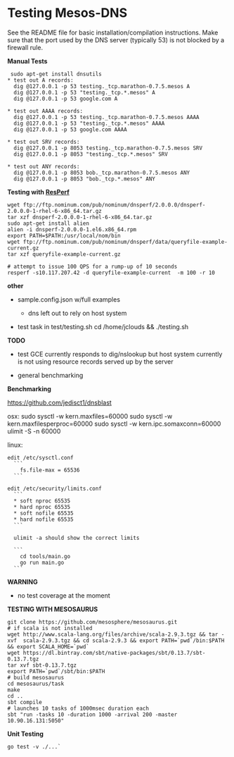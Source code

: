 Testing Mesos-DNS
=========

See the README file for basic installation/compilation instructions. 
Make sure that the port used by the DNS server (typically 53) is not blocked by a firewall rule. 

__Manual Tests__
``` 
 sudo apt-get install dnsutils
* test out A records:
  dig @127.0.0.1 -p 53 testing._tcp.marathon-0.7.5.mesos A
  dig @127.0.0.1 -p 53 "testing._tcp.*.mesos" A
  dig @127.0.0.1 -p 53 google.com A

* test out AAAA records:
  dig @127.0.0.1 -p 53 testing._tcp.marathon-0.7.5.mesos AAAA
  dig @127.0.0.1 -p 53 "testing._tcp.*.mesos" AAAA
  dig @127.0.0.1 -p 53 google.com AAAA

* test out SRV records:
  dig @127.0.0.1 -p 8053 testing._tcp.marathon-0.7.5.mesos SRV
  dig @127.0.0.1 -p 8053 "testing._tcp.*.mesos" SRV

* test out ANY records:
  dig @127.0.0.1 -p 8053 bob._tcp.marathon-0.7.5.mesos ANY
  dig @127.0.0.1 -p 8053 "bob._tcp.*.mesos" ANY
``` 

__Testing with [ResPerf](http://linux.die.net/man/1/resperf)__
``` 
wget ftp://ftp.nominum.com/pub/nominum/dnsperf/2.0.0.0/dnsperf-2.0.0.0-1-rhel-6-x86_64.tar.gz
tar xzf dnsperf-2.0.0.0-1-rhel-6-x86_64.tar.gz
sudo apt-get install alien
alien -i dnsperf-2.0.0.0-1.el6.x86_64.rpm 
export PATH=$PATH:/usr/local/nom/bin
wget ftp://ftp.nominum.com/pub/nominum/dnsperf/data/queryfile-example-current.gz
tar xzf queryfile-example-current.gz

# attempt to issue 100 QPS for a rump-up of 10 seconds
resperf -s10.117.207.42 -d queryfile-example-current  -m 100 -r 10
``` 

__other__

* sample.config.json w/full examples
  - dns left out to rely on host system

* test task in test/testing.sh
  cd /home/jclouds && ./testing.sh

__TODO__

* test GCE currently responds to dig/nslookup but host system currently
  is not using resource records served up by the server

* general benchmarking

__Benchmarking__

  https://github.com/jedisct1/dnsblast

  osx:
    sudo sysctl -w kern.maxfiles=60000
    sudo sysctl -w kern.maxfilesperproc=60000
    sudo sysctl -w kern.ipc.somaxconn=60000
    ulimit -S -n 60000

  linux:

    edit /etc/sysctl.conf 
      ```
        fs.file-max = 65536
      ```

    edit /etc/security/limits.conf
      ```
      * soft nproc 65535
      * hard nproc 65535
      * soft nofile 65535
      * hard nofile 65535
      ```

      ulimit -a should show the correct limits

      ```
        cd tools/main.go
        go run main.go
      ```
       
__WARNING__

* no test coverage at the moment


__TESTING WITH MESOSAURUS__
 ```
git clone https://github.com/mesosphere/mesosaurus.git
# if scala is not installed
wget http://www.scala-lang.org/files/archive/scala-2.9.3.tgz && tar -xvf  scala-2.9.3.tgz && cd scala-2.9.3 && export PATH=`pwd`/bin:$PATH && export SCALA_HOME=`pwd`
wget https://dl.bintray.com/sbt/native-packages/sbt/0.13.7/sbt-0.13.7.tgz
tar xvf sbt-0.13.7.tgz 
export PATH=`pwd`/sbt/bin:$PATH
# build mesosaurus
cd mesosaurus/task
make
cd ..
sbt compile
# launches 10 tasks of 1000msec duration each
sbt "run -tasks 10 -duration 1000 -arrival 200 -master 10.90.16.131:5050"
 ```

__Unit Testing__
```
go test -v ./...`
```
